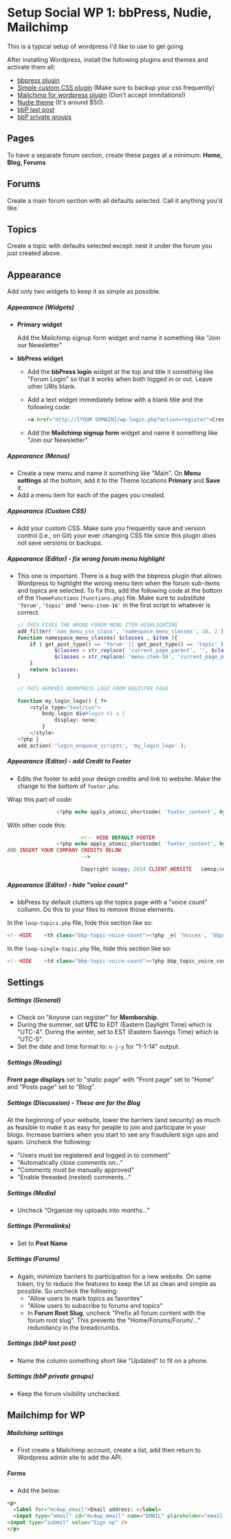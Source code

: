 # Setup Social WP 1: bbPress, Nudie, Mailchimp

This is a typical setup of wordpress I'd like to use to get going.

After installing Wordpress, install the following plugins and themes and activate them all:
* [bbpress plugin](https://wordpress.org/plugins/bbpress/)
* [Simple custom CSS plugin](https://wordpress.org/plugins/simple-custom-css/screenshots/) (Make sure to backup your css frequently)
* [Mailchimp for wordpress plugin](http://wordpress.org/plugins/mailchimp-for-wp/) (Don't accept immitations!)
* [Nudie theme](http://nudiewp.com/) (It's around $50).
* [bbP last post](https://wordpress.org/plugins/bbp-last-post/)
* [bbP private groups](https://wordpress.org/plugins/bbp-private-groups/)

## Pages
To have a separate forum section, create these pages at a minimum: **Home, Blog, Forums**

## Forums
Create a main forum section with all defaults selected. Call it anything you'd like.

## Topics
Create a topic with defaults selected except: nest it under the forum you just created above.

## Appearance
Add only two widgets to keep it as simple as possible.

##### Appearance (Widgets)
* **Primary widget**

  Add the Mailchimp signup form widget and name it something like "Join our Newsletter"

* **bbPress widget**
  * Add the **bbPress login** widget at the top and title it something like "Forum Login" so that it works when both logged in or out. Leave other URIs blank.
  * Add a text widget immediately below with a blank title and the following code:

    ```html
    <a href="http://[YOUR DOMAIN]/wp-login.php?action=register">Create a login account here</a><br>
    ```

  * Add the **Mailchimp signup form** widget and name it something like "Join our Newsletter"

##### Appearance (Menus)
* Create a new menu and name it something like "Main". On **Menu settings** at the bottom, add it to the Theme locations **Primary** and **Save** it.
* Add a menu item for each of the pages you created. 

##### Appearance (Custom CSS)
* Add your custom CSS. Make sure you frequently save and version control (i.e., on Git) your ever changing CSS file since this plugin does not save versions or backups.

##### Appearance (Editor) - fix wrong forum menu highlight
* This one is important. There is a bug with the bbpress plugin that allows Wordpress to highlight the wrong menu item when the forum sub-items and topics are selected. To fix this, add the following code at the bottom of the `ThemeFunctions` (`functions.php`) file. Make sure to substitute `'forum'`, `'topic'` and `'menu-item-16'` in the first script to whatever is correct. 

	```php
	// THIS FIXES THE WRONG FORUM MENU ITEM HIGHLIGHTING
	add_filter( 'nav_menu_css_class', 'namespace_menu_classes', 10, 2 );
	function namespace_menu_classes( $classes , $item ){
	  	if ( get_post_type() == 'forum' || get_post_type() == 'topic' ) {
	    		$classes = str_replace( 'current_page_parent', '', $classes );
	    		$classes = str_replace( 'menu-item-16', 'current_page_parent', $classes );
	  	}
	  	return $classes;
	}

	// THIS REMOVES WORDPRESS LOGO FROM REGISTER PAGE
	
	function my_login_logo() { ?>
	    <style type="text/css">
	        body.login div#login h1 a {
	            display: none;
	        }
	    </style>
	<?php }
	add_action( 'login_enqueue_scripts', 'my_login_logo' );
	```

##### Appearance (Editor) - add Credit to Footer
* Edits the footer to add your design credits and link to website. Make the change to the bottom of `footer.php`.

Wrap this part of code:
```php
				<?php echo apply_atomic_shortcode( 'footer_content', hybrid_get_setting( 'footer_insert' ) ); ?>
```



With other code this:
```php
                        <!-- HIDE DEFAULT FOOTER
				<?php echo apply_atomic_shortcode( 'footer_content', hybrid_get_setting( 'footer_insert' ) ); ?>
AND INSERT YOUR COMPANY CREDITS BELOW
                        -->

                        Copyright &copy; 2014 CLIENT_WEBSITE   &emsp;&emsp;  By <a href="http://YOUR_SITE" target="_blank">YOUR SITE</a>
```

##### Appearance (Editor) - hide "voice count"
* bbPress by default clutters up the topics page with a "voice count" collumn. Do this to your files to remove those elements.

In the `loop-topics.php` file, hide this section like so:
```php
<!--HIDE	<th class="bbp-topic-voice-count"><?php _e( 'Voices', 'bbpress' ); ?></th> -->
```
In the `loop-single-topic.php` file, hide this section like so:
```php
<!--HIDE	<td class="bbp-topic-voice-count"><?php bbp_topic_voice_count(); ?></td>  -->
```


## Settings

##### Settings (General)
* Check on "Anyone can register" for **Membership**.
* During the summer, set **UTC** to EDT (Eastern Daylight Time) which is "UTC-4".  During the winter, set to EST (Eastern Savings Time) which is "UTC-5".
* Set the date and time format to:  `n-j-y`  for "1-1-14" output.

##### Settings (Reading)
**Front page displays** set to "static page" with "Front page" set to "Home" and "Posts page" set to "Blog".

##### Settings (Discussion) - These are for the Blog
At the beginning of your website, lower the barriers (and security) as much as feasible to make it as easy for people to join and participate in your blogs. Increase barriers when you start to see any fraudulent sign ups and spam. 
Uncheck the following:
* "Users must be registered and logged in to comment"
* "Automatically close comments on..."
* "Comments must be manually approved"
* "Enable threaded (nested) comments..."

##### Settings (Media)
* Uncheck "Organize my uploads into months..."

##### Settings (Permalinks)
* Set to **Post Name**

##### Settings (Forums)
* Again, minimize barriers to participation for a new website. On same token, try to reduce the features to keep the UI as clean and simple as possible. So uncheck the following:
	* "Allow users to mark topics as favorites"
	* "Allow users to subscribe to forums and topics"
	* In **Forum Root Slug**, uncheck "Prefix all forum content with the forum root slug". This prevents the "Home/Forums/Forum/..." redundancy in the breadcrumbs.

##### Settings (bbP last post)
* Name the column something short like "Updated" to fit on a phone.

##### Settings (bbP private groups)
* Keep the forum visibility unchecked.


## Mailchimp for WP

##### Mailchimp settings
* First create a Mailchimp account, create a list, add then return to Wordpress admin site to add the API.  

##### Forms
* Add the below:
```html
<p>
  <label for="mc4wp_email">Email address: </label>
  <input type="email" id="mc4wp_email" name="EMAIL" placeholder="email address" required />
<input type="submit" value="Sign up" />
</p>
```


